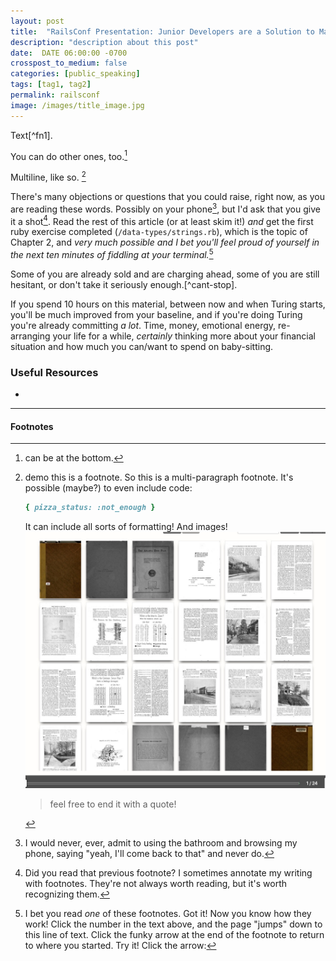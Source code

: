 ```yaml
---
layout: post
title:  "RailsConf Presentation: Junior Developers are a Solution to Many of your Problems"
description: "description about this post"
date:  DATE 06:00:00 -0700
crosspost_to_medium: false
categories: [public_speaking]
tags: [tag1, tag2]
permalink: railsconf
image: /images/title_image.jpg
---
```


Text[^fn1]. 
  
You can do other ones, too.[^like-this]
<!--more-->

Multiline, like so. [^multi-line]

[^multi-line]: demo this is a footnote. 
    So this is a multi-paragraph footnote.
    It's possible  (maybe?) to even include code:
    ```ruby
    { pizza_status: :not_enough }
    ```
    It can include all sorts of formatting!
    And images!
    ![an image](/images_2020/1922-zoning-plan.jpg)
    > feel free to end it with a quote!

There's many objections or questions that you could raise, right now, as you are reading these words. Possibly on your phone[^i-would-never], but I'd ask that you give it a shot[^did-you-read-the-footnote]. Read the rest of this article (or at least skim it!) _and_ get the first ruby exercise completed (`/data-types/strings.rb`), which is the topic of Chapter 2, and _very much possible and I bet you'll feel proud of yourself in the next ten minutes of fiddling at your terminal._[^now-you-know]

[^i-would-never]: I would never, ever, admit to using the bathroom and browsing my phone, saying "yeah, I'll come back to that" and never do.
[^did-you-read-the-footnote]: Did you read that previous footnote? I sometimes annotate my writing with footnotes. They're not always worth reading, but it's worth recognizing them.
[^now-you-know]: I bet you read _one_ of these footnotes. Got it! Now you know how they work! Click the number in the text above, and the page "jumps" down to this line of text. Click the funky arrow at the end of the footnote to return to where you started. Try it! Click the arrow: 

Some of you are already sold and are charging ahead, some of you are still hesitant, or don't take it seriously enough.[^cant-stop]. 

If you spend 10 hours on this material, between now and when Turing starts, you'll be much improved from your baseline, and if you're doing Turing you're already committing _a lot_. Time, money, emotional energy, re-arranging your life for a while, _certainly_ thinking more about your financial situation and how much you can/want to spend on baby-sitting. 



### Useful Resources

- []()

--------------------

#### Footnotes 



[^like-this]: can be at the bottom. 